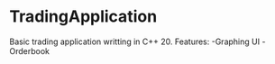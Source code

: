 # TradingApplication
Basic trading application writting in C++ 20.
Features:
-Graphing UI
-Orderbook
